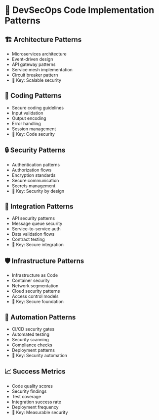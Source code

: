 # 🔣 DevSecOps Code Implementation Patterns

## 🏗️ Architecture Patterns
- Microservices architecture
- Event-driven design
- API gateway patterns
- Service mesh implementation
- Circuit breaker pattern
- 🔑 Key: Scalable security

## 📝 Coding Patterns
- Secure coding guidelines
- Input validation
- Output encoding
- Error handling
- Session management
- 🔑 Key: Code security

## 🔒 Security Patterns
- Authentication patterns
- Authorization flows
- Encryption standards
- Secure communication
- Secrets management
- 🔑 Key: Security by design

## 🔄 Integration Patterns
- API security patterns
- Message queue security
- Service-to-service auth
- Data validation flows
- Contract testing
- 🔑 Key: Secure integration

## 🛡️ Infrastructure Patterns
- Infrastructure as Code
- Container security
- Network segmentation
- Cloud security patterns
- Access control models
- 🔑 Key: Secure foundation

## 🤖 Automation Patterns
- CI/CD security gates
- Automated testing
- Security scanning
- Compliance checks
- Deployment patterns
- 🔑 Key: Security automation

## 📈 Success Metrics
- Code quality scores
- Security findings
- Test coverage
- Integration success rate
- Deployment frequency
- 🔑 Key: Measurable security
